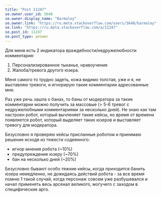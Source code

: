 ```yaml
---
title: "Post 11247"
se.owner.user_id: 5648
se.owner.display_name: "Barmaley"
se.owner.link: "https://ru.meta.stackoverflow.com/users/5648/barmaley"
se.link: "https://ru.meta.stackoverflow.com/a/11247"
se.post_id: 11247
se.post_type: answer
---
```

<p>Для меня есть 2 индикатора враждебности/недружелюбности комментария:</p>
<ol>
<li>Персонализированное тыканье, нравоучение</li>
<li>Жалоба/тревога другого юзера.</li>
</ol>
<p>Меня самого то трудно задеть, кожа видимо толстая, уже и я, не выставляю тревоги, и игнорирую такие комментарии адресованные мне.</p>
<p>Раз уже речь зашла о банах, то баны от модератора за такие комментарии можно получить за массовые (&gt; 5-6 тревог с недружелюбными комментариями за несколько дней). Не знаю как там настроен робот, который вычленяет такие кейсы, но время от времени появляется робот, который выделяет таких юзеров и выставляет тревогу для модератора.</p>
<p>Безусловно я проверяю кейсы присланные роботом и принимаю решение исходя из тяжести содеянного:</p>
<ul>
<li>игнор мнения робота (~10%)</li>
<li>предупреждение юзеру (~70%)</li>
<li>бан на несколько дней (~20%)</li>
</ul>
<p>Безусловно бывают особо тяжкие кейсы, когда приходится банить юзера немедленно, не дожидаясь действий робота - за все время помню 1 такой случай, когда персонаж совсем уже разбушевался и начал применять весь арсенал великого, могучего с заходом в специфические арго.</p>
